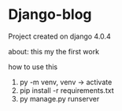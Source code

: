 # Django-blog
Project created on django 4.0.4

 about:
  this my the first work

how to use this
  1. py -m venv, venv -> activate
  2. pip install -r requirements.txt
  3. py manage.py runserver
